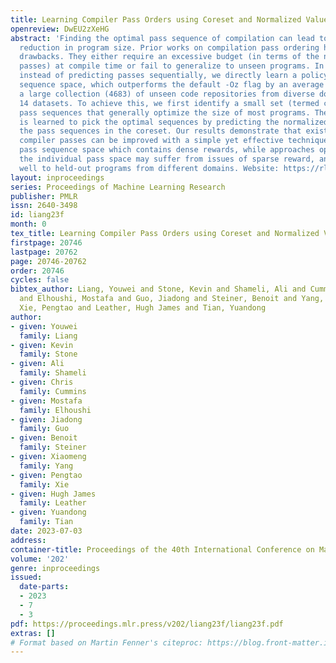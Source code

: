```yaml
---
title: Learning Compiler Pass Orders using Coreset and Normalized Value Prediction
openreview: DwEU2zXeHG
abstract: 'Finding the optimal pass sequence of compilation can lead to a significant
  reduction in program size. Prior works on compilation pass ordering have two major
  drawbacks. They either require an excessive budget (in terms of the number of compilation
  passes) at compile time or fail to generalize to unseen programs. In this work,
  instead of predicting passes sequentially, we directly learn a policy on the pass
  sequence space, which outperforms the default -Oz flag by an average of 4.5% over
  a large collection (4683) of unseen code repositories from diverse domains across
  14 datasets. To achieve this, we first identify a small set (termed coreset) of
  pass sequences that generally optimize the size of most programs. Then, a policy
  is learned to pick the optimal sequences by predicting the normalized values of
  the pass sequences in the coreset. Our results demonstrate that existing human-designed
  compiler passes can be improved with a simple yet effective technique that leverages
  pass sequence space which contains dense rewards, while approaches operating on
  the individual pass space may suffer from issues of sparse reward, and do not generalize
  well to held-out programs from different domains. Website: https://rlcompopt.github.io.'
layout: inproceedings
series: Proceedings of Machine Learning Research
publisher: PMLR
issn: 2640-3498
id: liang23f
month: 0
tex_title: Learning Compiler Pass Orders using Coreset and Normalized Value Prediction
firstpage: 20746
lastpage: 20762
page: 20746-20762
order: 20746
cycles: false
bibtex_author: Liang, Youwei and Stone, Kevin and Shameli, Ali and Cummins, Chris
  and Elhoushi, Mostafa and Guo, Jiadong and Steiner, Benoit and Yang, Xiaomeng and
  Xie, Pengtao and Leather, Hugh James and Tian, Yuandong
author:
- given: Youwei
  family: Liang
- given: Kevin
  family: Stone
- given: Ali
  family: Shameli
- given: Chris
  family: Cummins
- given: Mostafa
  family: Elhoushi
- given: Jiadong
  family: Guo
- given: Benoit
  family: Steiner
- given: Xiaomeng
  family: Yang
- given: Pengtao
  family: Xie
- given: Hugh James
  family: Leather
- given: Yuandong
  family: Tian
date: 2023-07-03
address: 
container-title: Proceedings of the 40th International Conference on Machine Learning
volume: '202'
genre: inproceedings
issued:
  date-parts:
  - 2023
  - 7
  - 3
pdf: https://proceedings.mlr.press/v202/liang23f/liang23f.pdf
extras: []
# Format based on Martin Fenner's citeproc: https://blog.front-matter.io/posts/citeproc-yaml-for-bibliographies/
---
```

